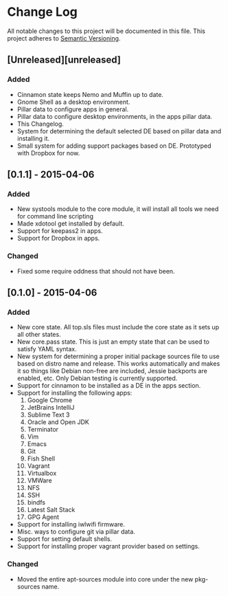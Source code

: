 # Change Log
All notable changes to this project will be documented in this file.
This project adheres to [Semantic Versioning](http://semver.org/).

## [Unreleased][unreleased]
### Added
- Cinnamon state keeps Nemo and Muffin up to date.
- Gnome Shell as a desktop environment.
- Pillar data to configure apps in general.
- Pillar data to configure desktop environments, in the apps pillar data.
- This Changelog.
- System for determining the default selected DE based on pillar data and
installing it.
- Small system for adding support packages based on DE. Prototyped with
Dropbox for now.

## [0.1.1] - 2015-04-06
### Added
- New systools module to the core module, it will install all tools we need
for command line scripting
- Made xdotool get installed by default.
- Support for keepass2 in apps.
- Support for Dropbox in apps.

### Changed
- Fixed some require oddness that should not have been.

## [0.1.0] - 2015-04-06
### Added
- New core state. All top.sls files must include the core state as it sets up
all other states.
- New core.pass state. This is just an empty state that can be used to satisfy
YAML syntax.
- New system for determining a proper initial package sources file to use based
on distro name and release. This works automatically and makes it so things like Debian
non-free are included, Jessie backports are enabled, etc. Only Debian testing is currently
supported.
- Support for cinnamon to be installed as a DE in the apps section.
- Support for installing the following apps:
  1. Google Chrome
  2. JetBrains IntelliJ
  3. Sublime Text 3
  4. Oracle and Open JDK
  5. Terminator
  6. Vim
  7. Emacs
  8. Git
  9. Fish Shell
  10. Vagrant
  11. Virtualbox
  12. VMWare
  13. NFS
  14. SSH
  15. bindfs
  16. Latest Salt Stack
  17. GPG Agent
- Support for installing iwlwifi firmware.
- Misc. ways to configure git via pillar data.
- Support for setting default shells.
- Support for installing proper vagrant provider based on settings.

### Changed
- Moved the entire apt-sources module into core under the new pkg-sources name.
